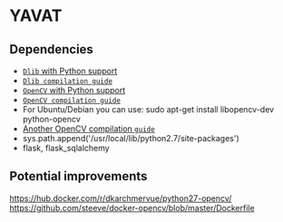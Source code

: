 # YAVAT


## Dependencies

* [`Dlib` with Python support](http://dlib.net/)
* [`Dlib compilation guide`](http://dlib.net/compile.html)
* [`OpenCV` with Python support](http://opencv.org)
* [`OpenCV compilation guide`](http://www.pyimagesearch.com/2015/06/22/install-opencv-3-0-and-python-2-7-on-ubuntu/)
* For Ubuntu/Debian you can use: sudo apt-get install libopencv-dev python-opencv
* [ Another OpenCV compilation `guide`](https://help.ubuntu.com/community/OpenCV)
* sys.path.append('/usr/local/lib/python2.7/site-packages')
* flask, flask_sqlalchemy

## Potential improvements
https://hub.docker.com/r/dkarchmervue/python27-opencv/
https://github.com/steeve/docker-opencv/blob/master/Dockerfile
